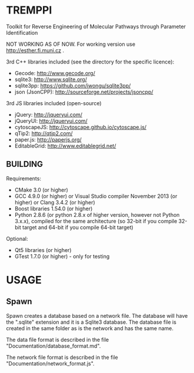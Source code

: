 TREMPPI
=======

Toolkit for Reverse Engineering of Molecular Pathways through Parameter Identification

NOT WORKING AS OF NOW. For working version use http://esther.fi.muni.cz .

3rd C++ libraries included (see the directory for the specific licence): 

* Gecode: http://www.gecode.org/
* sqlite3: http://www.sqlite.org/ 
* sqlite3pp: https://github.com/iwongu/sqlite3pp/
* json (JsonCPP): http://sourceforge.net/projects/jsoncpp/ 

3rd JS libraries included (open-source)

* jQuery: http://jqueryui.com/
* jQueryUI: http://jqueryui.com/
* cytoscapeJS: http://cytoscape.github.io/cytoscape.js/
* qTip2: http://qtip2.com/
* paper.js: http://paperjs.org/
* EditableGrid: http://www.editablegrid.net/

BUILDING
--------

Requirements:

* CMake 3.0 (or higher)
* GCC 4.9.0 (or higher) or Visual Studio compiler November 2013 (or higher) or Clang 3.4.2 (or higher)
* Boost libraries 1.54.0 (or higher)
* Python 2.8.6 (or python 2.8.x of higher version, however not Python 3.x.x), compiled for the same architecture (so 32-bit if you compile 32-bit target and 64-bit if you compile 64-bit target)

Optional:

* Qt5 libraries (or higher) 
* GTest 1.7.0 (or higher) - only for testing

USAGE
=====

Spawn
-----
Spawn creates a database based on a network file. 
The database will have the ".sqlite" extension and it is a Sqlite3 database. The database file is created in the same folder as is the network and has the same name.

The data file format is described in the file "Documentation/database_format.md".

The network file format is described in the file "Documentation/network_format.js".